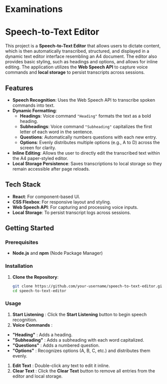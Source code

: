 # Examinations

# Speech-to-Text Editor

This project is a **Speech-to-Text Editor** that allows users to dictate content, which is then automatically transcribed, structured, and displayed in a dynamic text editor interface resembling an A4 document. The editor also provides basic styling, such as headings and options, and allows for inline editing. The application utilizes the **Web Speech API** to capture voice commands and **local storage** to persist transcripts across sessions.

## Features

- **Speech Recognition**: Uses the Web Speech API to transcribe spoken commands into text.
- **Dynamic Formatting**:
  - **Headings**: Voice command `"Heading"` formats the text as a bold heading.
  - **Subheadings**: Voice command `"Subheading"` capitalizes the first letter of each word in the sentence.
  - **Questions**: Automatically numbers questions with each new entry.
  - **Options**: Evenly distributes multiple options (e.g., A to D) across the screen for clarity.
- **Inline Editing**: Allows the user to directly edit the transcribed text within the A4 paper-styled editor.
- **Local Storage Persistence**: Saves transcriptions to local storage so they remain accessible after page reloads.

## Tech Stack

- **React**: For component-based UI.
- **CSS Flexbox**: For responsive layout and styling.
- **Web Speech API**: For capturing and processing voice inputs.
- **Local Storage**: To persist transcript logs across sessions.


## Getting Started

### Prerequisites

- **Node.js** and **npm** (Node Package Manager)

### Installation

1. **Clone the Repository**:
   ```bash
   git clone https://github.com/your-username/speech-to-text-editor.git
   cd speech-to-text-editor
   ```


### Usage

1. **Start Listening** : Click the **Start Listening** button to begin speech recognition.
2. **Voice Commands** :

* **"Heading"** : Adds a heading.
* **"Subheading"** : Adds a subheading with each word capitalized.
* **"Questions"** : Adds a numbered question.
* **"Options"** : Recognizes options (A, B, C, etc.) and distributes them evenly.

1. **Edit Text** : Double-click any text to edit it inline.
2. **Clear Text** : Click the **Clear Text** button to remove all entries from the editor and local storage.
